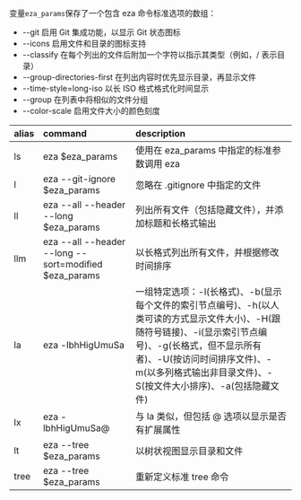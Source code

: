 变量`eza_params`保存了一个包含 eza 命令标准选项的数组：

- --git 启用 Git 集成功能，以显示 Git 状态图标
- --icons 启用文件和目录的图标支持
- --classify 在每个列出的文件后附加一个字符以指示其类型（例如，/ 表示目录）
- --group-directories-first 在列出内容时优先显示目录，再显示文件
- --time-style=long-iso 以长 ISO 格式格式化时间显示
- --group 在列表中将相似的文件分组
- --color-scale 启用文件大小的颜色刻度

|alias|command|description|
|:-|:-|:-|
|ls|eza $eza_params|使用在 eza_params 中指定的标准参数调用 eza|
|l|eza --git-ignore $eza_params|忽略在 .gitignore 中指定的文件|
|ll|eza --all --header --long $eza_params|列出所有文件（包括隐藏文件），并添加标题和长格式输出|
|llm|eza --all --header --long --sort=modified $eza_params|以长格式列出所有文件，并根据修改时间排序|
|la|eza -lbhHigUmuSa|一组特定选项：-l(长格式)、-b(显示每个文件的索引节点编号)、-h(以人类可读的方式显示文件大小)、-H(跟随符号链接)、-i(显示索引节点编号)、-g(长格式，但不显示所有者)、-U(按访问时间排序文件)、-m(以多列格式输出非目录文件)、-S(按文件大小排序)、-a(包括隐藏文件)|
|lx|eza -lbhHigUmuSa@|与 la 类似，但包括 @ 选项以显示是否有扩展属性|
|lt|eza --tree $eza_params|以树状视图显示目录和文件|
|tree|eza --tree $eza_params|重新定义标准 tree 命令|
